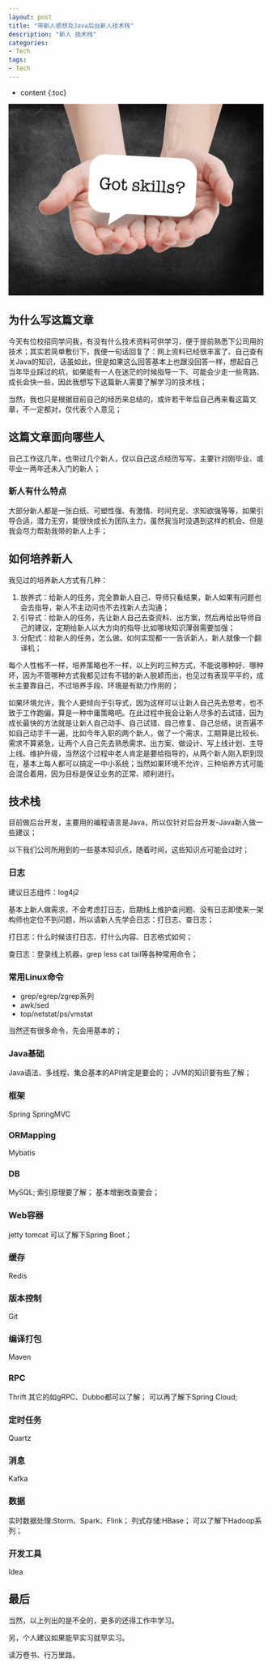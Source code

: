 ```yaml
---
layout: post
title: "带新人感想及Java后台新人技术栈"
description: "新人 技术栈"
categories: 
- Tech
tags:
- Tech
---
```


* content
{:toc}

![Metrics](/css/pics/2017-10-25-got-skills.jpg)

## 为什么写这篇文章
今天有位校招同学问我，有没有什么技术资料可供学习，便于提前熟悉下公司用的技术；其实若简单敷衍下，我便一句话回复了：网上资料已经很丰富了、自己查有关Java的知识，话虽如此，但是如果这么回答基本上也跟没回答一样，想起自己当年毕业踩过的坑，如果能有一人在迷茫的时候指导一下、可能会少走一些弯路、成长会快一些，因此我想写下这篇新人需要了解学习的技术栈；

当然，我也只是根据目前自己的经历来总结的，或许若干年后自己再来看这篇文章，不一定都对，仅代表个人意见；

## 这篇文章面向哪些人
自己工作这几年，也带过几个新人，仅以自己这点经历写写，主要针对刚毕业、或毕业一两年还未入门的新人；

### 新人有什么特点
大部分新人都是一张白纸、可塑性强、有激情、时间充足、求知欲强等等，如果引导合适，潜力无穷，能很快成长为团队主力，虽然我当时没遇到这样的机会、但是我会尽力帮助我带的新人上手；

## 如何培养新人
我见过的培养新人方式有几种：

1. 放养式：给新人的任务，完全靠新人自己、导师只看结果，新人如果有问题也会去指导，新人不主动问也不去找新人去沟通；
2. 引导式：给新人的任务，先让新人自己去查资料、出方案，然后再给出导师自己的建议，定期给新人以大方向的指导:比如哪块知识薄弱需要加强；
3. 分配式：给新人的任务，怎么做、如何实现都一一告诉新人，新人就像一个翻译机；

每个人性格不一样，培养策略也不一样，以上列的三种方式，不能说哪种好、哪种坏，因为不管哪种方式我都见过有不错的新人脱颖而出，也见过有表现平平的，成长主要靠自己，不过培养手段、环境是有助力作用的；

如果环境允许，我个人更倾向于引导式，因为这样可以让新人自己先去思考，也不致于工作跑偏，算是一种中庸策略吧。在此过程中我会让新人尽多的去试错，因为成长最快的方法就是让新人自己动手、自己试错、自己修复、自己总结，说百遍不如自己动手干一遍，比如今年入职的两个新人，做了一个需求，工期算是比较长、需求不算紧急，让两个人自己先去熟悉需求、出方案、做设计、写上线计划、主导上线、维护升级，当然这个过程中老人肯定是要给指导的，从两个新人刚入职到现在，基本上每人都可以搞定一中小系统；当然如果环境不允许，三种培养方式可能会混合着用，因为目标是保证业务的正常、顺利进行。

## 技术栈
目前做后台开发，主要用的编程语言是Java，所以仅针对后台开发-Java新人做一些建议；

以下我们公司所用到的一些基本知识点，随着时间，这些知识点可能会过时；

### 日志
建议日志组件：log4j2

基本上新人做需求，不会考虑打日志，后期线上维护查问题、没有日志即使来一架构师也定位不到问题，所以请新人先学会日志：打日志、查日志；

打日志：什么时候该打日志、打什么内容、日志格式如何；

查日志：登录线上机器，grep less cat tail等各种常用命令；

### 常用Linux命令
* grep/egrep/zgrep系列
* awk/sed
* top/netstat/ps/vmstat

当然还有很多命令，先会用基本的；

### Java基础
Java语法、多线程、集合基本的API肯定是要会的；
JVM的知识要有些了解；

### 框架
Spring
SpringMVC

### ORMapping
Mybatis

### DB
MySQL;
索引原理要了解；
基本增删改查要会；

### Web容器
jetty
tomcat
可以了解下Spring Boot；

### 缓存
Redis

### 版本控制
Git

### 编译打包
Maven

### RPC
Thrift
其它的如gRPC、Dubbo都可以了解；
可以再了解下Spring Cloud;

### 定时任务
Quartz

### 消息
Kafka

### 数据
实时数据处理:Storm、Spark、Flink；
列式存储:HBase；
可以了解下Hadoop系列；

### 开发工具
Idea

## 最后
当然，以上列出的是不全的，更多的还得工作中学习。

另，个人建议如果能早实习就早实习。

读万卷书、行万里路。
